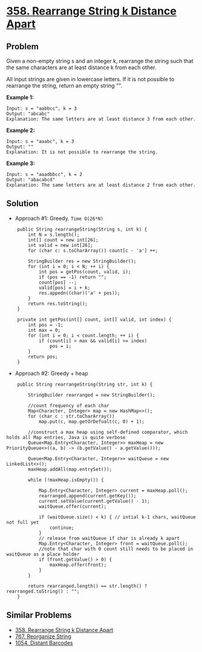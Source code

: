 # <a href='https://leetcode.com/problems/rearrange-string-k-distance-apart/'>358. Rearrange String k Distance Apart</a>

## Problem
Given a non-empty string s and an integer k, rearrange the string such that the same characters are at least distance k from each other.

All input strings are given in lowercase letters. If it is not possible to rearrange the string, return an empty string "".

<strong>Example 1:</strong>
```
Input: s = "aabbcc", k = 3
Output: "abcabc" 
Explanation: The same letters are at least distance 3 from each other.
```
<strong>Example 2:</strong>
```
Input: s = "aaabc", k = 3
Output: "" 
Explanation: It is not possible to rearrange the string.
```
<strong>Example 3:</strong>
```
Input: s = "aaadbbcc", k = 2
Output: "abacabcd"
Explanation: The same letters are at least distance 2 from each other.
```

## Solution
- Approach #1: Greedy. ```Time O(26*N)```
```
    public String rearrangeString(String s, int k) {
        int N = s.length();
        int[] count = new int[26];
        int valid = new int[26];
        for (char c: s.toCharArray()) count[c - 'a'] ++;
        
        StringBuilder res = new StringBuilder();
        for (int i = 0; i < N; ++ i) {
            int pos = getPos(count, valid, i);
            if (pos == -1) return "";
            count[pos] --;
            valid[pos] = i + k;
            res.appedn((char)('a' + pos));
        }
        return res.toString();
    }
    
    private int getPos(int[] count, int[] valid, int index) {
        int pos = -1;
        int max = 0;
        for (int i = 0; i < count.length; ++ i) {
            if (count[i] > max && valid[i] >= index)
                pos = i;
        }
        return pos;
    }
```

- Approach #2: Greedy + heap
```
    public String rearrangeString(String str, int k) {
        
        StringBuilder rearranged = new StringBuilder();
        
        //count frequency of each char
        Map<Character, Integer> map = new HashMap<>();
        for (char c : str.toCharArray()) 
            map.put(c, map.getOrDefualt(c, 0) + 1);
        
        //construct a max heap using self-defined comparator, which holds all Map entries, Java is quite verbose
        Queue<Map.Entry<Character, Integer>> maxHeap = new PriorityQueue<>((a, b) -> (b.getValue() - a.getValue()));
        
        Queue<Map.Entry<Character, Integer>> waitQueue = new LinkedList<>();
        maxHeap.addAll(map.entrySet());
        
        while (!maxHeap.isEmpty()) {
            
            Map.Entry<Character, Integer> current = maxHeap.poll();
            rearranged.append(current.getKey());
            current.setValue(current.getValue() - 1);
            waitQueue.offer(current);
            
            if (waitQueue.size() < k) { // intial k-1 chars, waitQueue not full yet
                continue;
            }
            // release from waitQueue if char is already k apart
            Map.Entry<Character, Integer> front = waitQueue.poll();
            //note that char with 0 count still needs to be placed in waitQueue as a place holder
            if (front.getValue() > 0) {
                maxHeap.offer(front);
            }
        }
        
        return rearranged.length() == str.length() ? rearranged.toString() : "";
    }
```

## Similar Problems
- <a href='https://github.com/DongZhuoran/LeetCode/blob/master/problems/358.%20Rearrange%20String%20k%20Distance%20Apart.md'>358. Rearrange String k Distance Apart</a>
- <a href='https://github.com/DongZhuoran/LeetCode/blob/master/problems/767.%20Reorganize%20String.md'>767. Reorganize String</a>
- <a href='https://github.com/DongZhuoran/LeetCode/blob/master/problems/1054.%20Distant%20Barcodes.md'>1054. Distant Barcodes</a>
